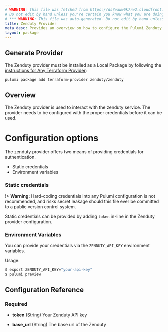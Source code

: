 ```yaml
---
# WARNING: this file was fetched from https://ds7waww6k7rw2.cloudfront.net/docs/registry.opentofu.org/zenduty/zenduty/0.2.6/index.md
# Do not edit by hand unless you're certain you know what you are doing!
# *** WARNING: This file was auto-generated. Do not edit by hand unless you're certain you know what you are doing! ***
title: Zenduty Provider
meta_desc: Provides an overview on how to configure the Pulumi Zenduty provider.
layout: package
---
```


## Generate Provider

The Zenduty provider must be installed as a Local Package by following the [instructions for Any Terraform Provider](https://www.pulumi.com/registry/packages/terraform-provider/):

```bash
pulumi package add terraform-provider zenduty/zenduty
```
## Overview

The Zenduty provider is used to interact with the zenduty service. The provider needs to be configured with the proper credentials before it can be used.
# Configuration options

The zenduty provider offers two means of providing credentials for authentication.

- Static credentials
- Environment variables
### Static credentials

!> **Warning:** Hard-coding credentials into any Pulumi configuration is not
recommended, and risks secret leakage should this file ever be committed to a
public version control system.

Static credentials can be provided by adding `token` in-line in the Zenduty provider configuration.
### Environment Variables

You can provide your credentials via the `ZENDUTY_API_KEY` environment variables.

Usage:

```sh
$ export ZENDUTY_API_KEY="your-api-key"
$ pulumi preview
```
## Configuration Reference
### Required

- **token** (String) Your Zenduty API key

- **base_url** (String) The base url of the Zenduty